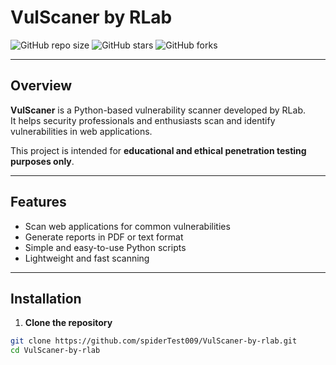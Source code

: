 # VulScaner by RLab

![GitHub repo size](https://img.shields.io/github/repo-size/spiderTest009/VulScaner-by-rlab)
![GitHub stars](https://img.shields.io/github/stars/spiderTest009/VulScaner-by-rlab?style=social)
![GitHub forks](https://img.shields.io/github/forks/spiderTest009/VulScaner-by-rlab?style=social)

---

## Overview
**VulScaner** is a Python-based vulnerability scanner developed by RLab.  
It helps security professionals and enthusiasts scan and identify vulnerabilities in web applications.

This project is intended for **educational and ethical penetration testing purposes only**.

---

## Features
- Scan web applications for common vulnerabilities
- Generate reports in PDF or text format
- Simple and easy-to-use Python scripts
- Lightweight and fast scanning

---

## Installation

1. **Clone the repository**
```bash
git clone https://github.com/spiderTest009/VulScaner-by-rlab.git
cd VulScaner-by-rlab
